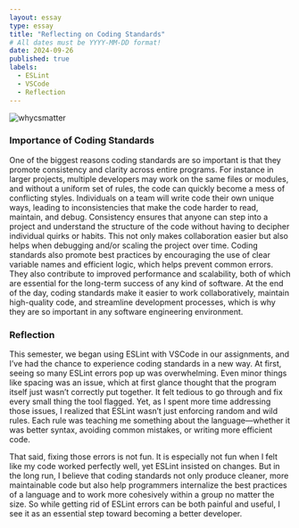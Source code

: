 ```yaml
---
layout: essay
type: essay
title: "Reflecting on Coding Standards"
# All dates must be YYYY-MM-DD format!
date: 2024-09-26
published: true
labels:
  - ESLint
  - VSCode
  - Reflection
---
```

![whycsmatter](https://github.com/user-attachments/assets/8b46df01-3423-4355-9e9b-ec8df117f0e3)

### Importance of Coding Standards
  One of the biggest reasons coding standards are so important is that they promote consistency and clarity across entire programs. For instance in larger projects, multiple developers may work on the same files or modules, and without a uniform set of rules, the code can quickly become a mess of conflicting styles. Individuals on a team will write code their own unique ways, leading to inconsistencies that make the code harder to read, maintain, and debug. Consistency ensures that anyone can step into a project and understand the structure of the code without having to decipher individual quirks or habits. This not only makes collaboration easier but also helps when debugging and/or scaling the project over time. Coding standards also promote best practices by encouraging the use of clear variable names and efficient logic, which helps prevent common errors. They also contribute to improved performance and scalability, both of which are essential for the long-term success of any kind of software. At the end of the day, coding standards make it easier to work collaboratively, maintain high-quality code, and streamline development processes, which is why they are so important in any software engineering environment.

### Reflection
  This semester, we began using ESLint with VSCode in our assignments, and I’ve had the chance to experience coding standards in a new way. At first, seeing so many ESLint errors pop up was overwhelming. Even minor things like spacing was an issue, which at first glance thought that the program itself just wasn’t correctly put together. It felt tedious to go through and fix every small thing the tool flagged. Yet, as I spent more time addressing those issues, I realized that ESLint wasn’t just enforcing random and wild rules. Each rule was teaching me something about the language—whether it was better syntax, avoiding common mistakes, or writing more efficient code.

  That said, fixing those errors is not fun. It is especially not fun when I felt like my code worked perfectly well, yet ESLint insisted on changes. But in the long run, I believe that coding standards not only produce cleaner, more maintainable code but also help programmers internalize the best practices of a language and to work more cohesively within a group no matter the size. So while getting rid of ESLint errors can be both painful and useful, I see it as an essential step toward becoming a better developer.
